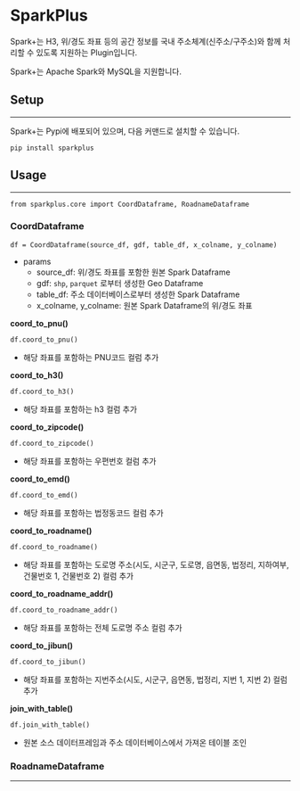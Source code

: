 # SparkPlus
Spark+는 H3, 위/경도 좌표 등의 공간 정보를 국내 주소체계(신주소/구주소)와 함께 처리할 수 있도록 지원하는 Plugin입니다.

Spark+는 Apache Spark와 MySQL을 지원합니다.

## Setup
---
Spark+는 Pypi에 배포되어 있으며, 다음 커맨드로 설치할 수 있습니다.
```
pip install sparkplus
```

## Usage
---
```
from sparkplus.core import CoordDataframe, RoadnameDataframe
```
### CoordDataframe
```
df = CoordDataframe(source_df, gdf, table_df, x_colname, y_colname)
```
- params
  - source_df: 위/경도 좌표를 포함한 원본 Spark Dataframe
  - gdf: `shp`, `parquet` 로부터 생성한 Geo Dataframe
  - table_df: 주소 데이터베이스로부터 생성한 Spark Dataframe
  - x_colname, y_colname: 원본 Spark Dataframe의 위/경도 좌표

**coord_to_pnu()**
```
df.coord_to_pnu()
```
- 해당 좌표를 포함하는 PNU코드 컬럼 추가

**coord_to_h3()**
```
df.coord_to_h3()
```
- 해당 좌표를 포함하는 h3 컬럼 추가

**coord_to_zipcode()**
```
df.coord_to_zipcode()
```
- 해당 좌표를 포함하는 우편번호 컬럼 추가

**coord_to_emd()**
```
df.coord_to_emd()
```
- 해당 좌표를 포함하는 법정동코드 컬럼 추가

**coord_to_roadname()**
```
df.coord_to_roadname()
```
- 해당 좌표를 포함하는 도로명 주소(시도, 시군구, 도로명, 읍면동, 법정리, 지하여부, 건물번호 1, 건물번호 2) 컬럼 추가

**coord_to_roadname_addr()**
```
df.coord_to_roadname_addr()
```
- 해당 좌표를 포함하는 전체 도로명 주소 컬럼 추가

**coord_to_jibun()**
```
df.coord_to_jibun()
```
- 해당 좌표를 포함하는 지번주소(시도, 시군구, 읍면동, 법정리, 지번 1, 지번 2) 컬럼 추가

**join_with_table()**
```
df.join_with_table()
```
- 원본 소스 데이터프레임과 주소 데이터베이스에서 가져온 테이블 조인


### RoadnameDataframe
---

